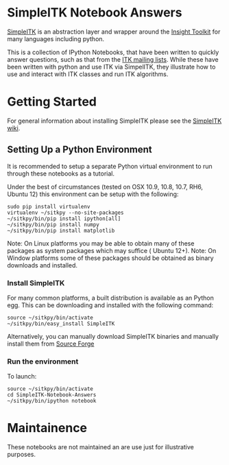# SimpleITK Notebook Answers

[SimpleITK](http://www.simpleitk.org) is an abstraction layer and wrapper around the [Insight Toolkit](http://www.itk.org) for many languages including python.

This is a collection of IPython Notebooks, that have been written to quickly answer questions, such as that from the [ITK mailing lists](http://www.itk.org/ITK/help/mailing.html). While these have been written with python and use ITK via SimpelITK, they illustrate how to use and interact with ITK classes and run ITK algorithms.


# Getting Started

For general information about installing SimpleITK please see the [SimpleITK wiki](http://www.itk.org/Wiki/ITK/Release_4/SimpleITK/GettingStarted).

## Setting Up a Python Environment

It is recommended to setup a separate Python virtual environment to run through these notebooks as a tutorial.

Under the best of circumstances (tested on OSX 10.9, 10.8, 10.7, RH6, Ubuntu 12) this environment can be setup with the following:

    sudo pip install virtualenv
    virtualenv ~/sitkpy --no-site-packages
    ~/sitkpy/bin/pip install ipython[all]
    ~/sitkpy/bin/pip install numpy
    ~/sitkpy/bin/pip install matplotlib

Note: On Linux platforms you may be able to obtain many of these packages as system packages which may suffice ( Ubuntu 12+).
Note: On Window platforms some of these packages should be obtained as binary downloads and installed.

### Install SimpleITK

For many common platforms, a built distribution is available as an Python egg. This can be downloading and installed with the following command:

    source ~/sitkpy/bin/activate
    ~/sitkpy/bin/easy_install SimpleITK

Alternatively, you can manually download SimpleITK binaries and manually install them from
[Source Forge](http://sourceforge.net/projects/simpleitk/files/SimpleITK/0.8.0/Python/)

### Run the environment

To launch:

    source ~/sitkpy/bin/activate
    cd SimpleITK-Notebook-Answers
    ~/sitkpy/bin/ipython notebook

# Maintainence

These notebooks are not maintained an are use just for illustrative purposes.
